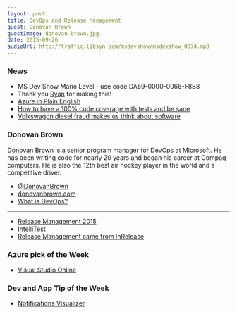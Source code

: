 ```yaml
---
layout: post
title: DevOps and Release Management
guest: Donovan Brown
guestImage: donovan-brown.jpg
date: 2015-09-26
audioUrl: http://traffic.libsyn.com/msdevshow/msdevshow_0074.mp3
---
```


### News

 - MS Dev Show Mario Level - use code DA59-0000-0066-F8B8 
  - Thank you [Ryan](https://twitter.com/RyanTheGamer123) for making this!
 - [Azure in Plain English](http://www.ytechie.com/2015/09/azure-in-plain-english/)
 - [How to have a 100% code coverage with tests and be sane](https://github.com/konmik/konmik.github.io/wiki/How-to-have-a-100%25-code-coverage-with-tests-and-be-sane)
 - [Volkswagon diesel fraud makes us think about software](http://www.nytimes.com/2015/09/23/nyregion/volkswagens-diesel-fraud-makes-critic-of-secret-code-a-prophet.html?_r=1)

### Donovan Brown

Donovan Brown is a senior program manager for DevOps at Microsoft. He has been writing code for nearly 20 years and began his career at Compaq computers. He is also the 12th best air hockey player in the world and a competitive driver.

 - [@DonovanBrown](https://twitter.com/DonovanBrown)
 - [donovanbrown.com](http://donovanbrown.com/)
  - [What is DevOps?](http://donovanbrown.com/post/2015/09/01/what-is-devops)

-----------------------------------------------------------------------------------------

 - [Release Management 2015](https://msdn.microsoft.com/en-us/Library/vs/alm/Release/overview-rm2015)
 - [IntelliTest](http://blogs.msdn.com/b/visualstudioalm/archive/2015/07/05/intellitest-one-test-to-rule-them-all.aspx)
 - [Release Management came from InRelease](http://blogs.msdn.com/b/bharry/archive/2013/07/10/inrelease-acquisition-is-complete.aspx)

### Azure pick of the Week

 - [Visual Studio Online](https://www.visualstudio.com/en-us/products/what-is-visual-studio-online-vs.aspx)

### Dev and App Tip of the Week
 - [Notifications Visualizer](https://www.microsoft.com/en-us/store/apps/notifications-visualizer/9nblggh5xsl1?utm_content=buffer60374&utm_medium=social&utm_source=twitter.com&utm_campaign=buffer)